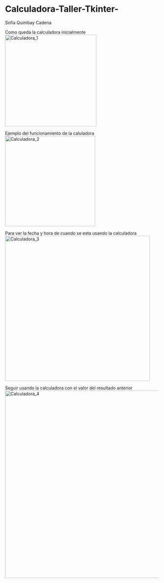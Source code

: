 # Calculadora-Taller-Tkinter-
Sofia Quimbay Cadena 


Como queda la calculadora inicialmente
<img width="299" alt="Calculadora_1" src="https://user-images.githubusercontent.com/72474545/99136100-2a2efa80-25f1-11eb-9d7f-84f664ba17d3.png">




Ejemplo del funcionamiento de la caluladora
<img width="295" alt="Calculadora_2" src="https://user-images.githubusercontent.com/72474545/99136138-58143f00-25f1-11eb-8ddf-5788d9e16268.png">


Para ver la fecha y hora de cuando se esta usando la calculadora 
<img width="474" alt="Calculadora_3" src="https://user-images.githubusercontent.com/72474545/99136139-59de0280-25f1-11eb-836e-3d1d9507724f.png">





Seguir usando la calculadora con el valor del resultado anterior 
<img width="612" alt="Calculadora_4" src="https://user-images.githubusercontent.com/72474545/99136141-5b0f2f80-25f1-11eb-9301-b7fa84f6aa11.png">


